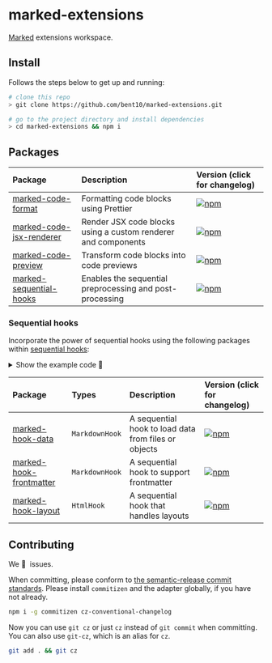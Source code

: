 # marked-extensions

[Marked](https://marked.js.org/) extensions workspace.

## Install

Follows the steps below to get up and running:

```bash
# clone this repo
> git clone https://github.com/bent10/marked-extensions.git

# go to the project directory and install dependencies
> cd marked-extensions && npm i
```

## Packages

| Package                                                | Description                                                   | Version (click for changelog)                                                                            |
| :----------------------------------------------------- | :------------------------------------------------------------ | :------------------------------------------------------------------------------------------------------- |
| [marked-code-format](packages/code-format)             | Formatting code blocks using Prettier                         | [![npm](https://img.shields.io/npm/v/marked-code-format)](packages/code-format/changelog.md)             |
| [marked-code-jsx-renderer](packages/code-jsx-renderer) | Render JSX code blocks using a custom renderer and components | [![npm](https://img.shields.io/npm/v/marked-code-jsx-renderer)](packages/code-jsx-renderer/changelog.md) |
| [marked-code-preview](packages/code-preview)           | Transform code blocks into code previews                      | [![npm](https://img.shields.io/npm/v/marked-code-preview)](packages/code-preview/changelog.md)           |
| [marked-sequential-hooks](packages/sequential-hooks)   | Enables the sequential preprocessing and post-processing      | [![npm](https://img.shields.io/npm/v/marked-sequential-hooks)](packages/sequential-hooks/changelog.md)   |

### Sequential hooks

Incorporate the power of sequential hooks using the following packages within [sequential hooks](packages/sequential-hooks):

<details>
<summary>Show the example code 🚀</summary>

```js
import { Marked } from 'marked'
import markedSequentialHooks from 'marked-sequential-hooks'

const html = new Marked()
  .use(
    markedSequentialHooks({
      markdownHooks: [mdHoook1(), mdHook2],
      htmlHooks: [htmlHook1(), htmlHook2]
    })
  )
  .parse('# Content')

console.log(html)
```

</details>

| Package                                              | Types          | Description                                          | Version (click for changelog)                                                                          |
| :--------------------------------------------------- | :------------- | :--------------------------------------------------- | :----------------------------------------------------------------------------------------------------- |
| [marked-hook-data](packages/hook-data)               | `MarkdownHook` | A sequential hook to load data from files or objects | [![npm](https://img.shields.io/npm/v/marked-hook-data)](packages/hook-data/changelog.md)               |
| [marked-hook-frontmatter](packages/hook-frontmatter) | `MarkdownHook` | A sequential hook to support frontmatter             | [![npm](https://img.shields.io/npm/v/marked-hook-frontmatter)](packages/hook-frontmatter/changelog.md) |
| [marked-hook-layout](packages/hook-layout)           | `HtmlHook`     | A sequential hook that handles layouts               | [![npm](https://img.shields.io/npm/v/marked-hook-layout)](packages/hook-layout/changelog.md)           |

## Contributing

We 💛&nbsp; issues.

When committing, please conform to [the semantic-release commit standards](https://www.conventionalcommits.org/). Please install `commitizen` and the adapter globally, if you have not already.

```bash
npm i -g commitizen cz-conventional-changelog
```

Now you can use `git cz` or just `cz` instead of `git commit` when committing. You can also use `git-cz`, which is an alias for `cz`.

```bash
git add . && git cz
```

